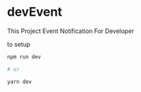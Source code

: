 # devEvent
This Project Event  Notification For Developer 


to setup 
```bash
npm run dev

# or

yarn dev
```
